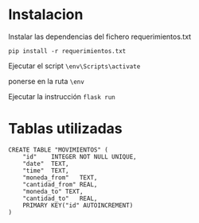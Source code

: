 # Instalacion

Instalar las dependencias del fichero requerimientos.txt
```
pip install -r requerimientos.txt
```
Ejecutar el script `\env\Scripts\activate`

ponerse en la ruta `\env`

Ejecutar la instrucción `flask run` 

# Tablas utilizadas
```
CREATE TABLE "MOVIMIENTOS" (
	"id"	INTEGER NOT NULL UNIQUE,
	"date"	TEXT,
	"time"	TEXT,
	"moneda_from"	TEXT,
	"cantidad_from"	REAL,
	"moneda_to"	TEXT,
	"cantidad_to"	REAL,
	PRIMARY KEY("id" AUTOINCREMENT)
)
```